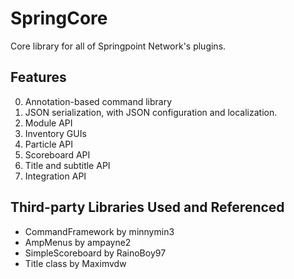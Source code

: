 # SpringCore
Core library for all of Springpoint Network's plugins.

## Features
0. Annotation-based command library
0. JSON serialization, with JSON configuration and localization.
0. Module API
0. Inventory GUIs
0. Particle API
0. Scoreboard API
0. Title and subtitle API
0. Integration API

## Third-party Libraries Used and Referenced
* CommandFramework by minnymin3
* AmpMenus by ampayne2
* SimpleScoreboard by RainoBoy97
* Title class by Maximvdw